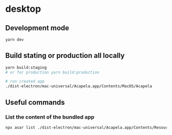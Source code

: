 # desktop

## Development mode

```bash
yarn dev
```

## Build stating or production all locally

```bash
yarn build:staging
# or for production yarn build:production

# run created app
./dist-electron/mac-universal/Acapela.app/Contents/MacOS/Acapela
```

## Useful commands

### List the content of the bundled app

```bash
npx asar list ./dist-electron/mac-universal/Acapela.app/Contents/Resources/app.asar
```
